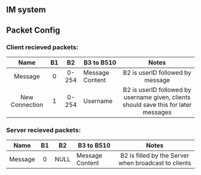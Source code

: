 ## IM system

## Packet Config

### Client recieved packets:
|      Name      | B1 |   B2  | B3 to B510      |                                         Notes                                        |
|:--------------:|:--:|:-----:|-----------------|:------------------------------------------------------------------------------------:|
|     Message    |  0 | 0-254 | Message Content |                           B2 is userID followed by message                           |
| New Connection |  1 | 0-254 | Username        | B2 is userID followed by username given, clients should save this for later messages |

### Server recieved packets:
|   Name  | B1 |  B2  | B3 to B510      |                         Notes                        |
|:-------:|:--:|:----:|-----------------|:----------------------------------------------------:|
| Message |  0 | NULL | Message Content | B2 is filled by the Server when broadcast to clients |